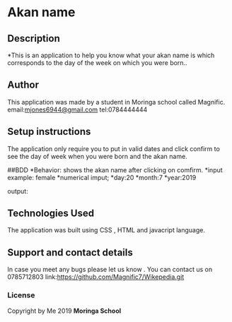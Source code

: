 # Akan name

## Description
*This is an application to help you know what your akan name is which corresponds to the day of the week on which you were born..
## Author
This application was made by a student in Moringa school called Magnific.
email:mjones6944@gmail.com
tel:0784444444
## Setup instructions
The application only require you to put in valid dates and click confirm to see the day of week when you were born and the akan name.

##BDD
*Behavior: shows the akan name after clicking on comfirm.
*input example: female
*numerical imput; 
*day:20
*month:7
*year:2019

output:

## Technologies Used
The application was built using CSS , HTML and javacript language. 



## Support and contact details
In case you meet any bugs please let us know .
You can contact us on 0785712803
link:https://github.com/Magnific7/Wikepedia.git
### License
Copyright by Me 2019 **Moringa School**
  
